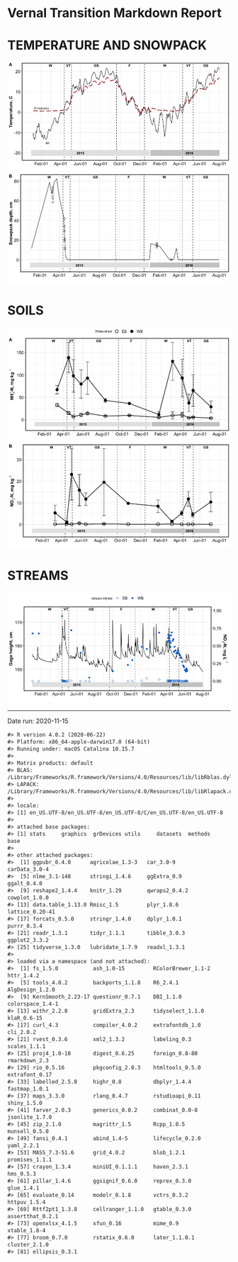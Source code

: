 Vernal Transition Markdown Report
================

# TEMPERATURE AND SNOWPACK

![](images/Fig2_temp_snow-1.png)<!-- -->

# SOILS

![](images/Fig3_soil_N-1.png)<!-- -->

# STREAMS

![](images/Fig4_streams_graph-1.png)<!-- -->

-----

Date run: 2020-11-15

    #> R version 4.0.2 (2020-06-22)
    #> Platform: x86_64-apple-darwin17.0 (64-bit)
    #> Running under: macOS Catalina 10.15.7
    #> 
    #> Matrix products: default
    #> BLAS:   /Library/Frameworks/R.framework/Versions/4.0/Resources/lib/libRblas.dylib
    #> LAPACK: /Library/Frameworks/R.framework/Versions/4.0/Resources/lib/libRlapack.dylib
    #> 
    #> locale:
    #> [1] en_US.UTF-8/en_US.UTF-8/en_US.UTF-8/C/en_US.UTF-8/en_US.UTF-8
    #> 
    #> attached base packages:
    #> [1] stats     graphics  grDevices utils     datasets  methods   base     
    #> 
    #> other attached packages:
    #>  [1] ggpubr_0.4.0      agricolae_1.3-3   car_3.0-9         carData_3.0-4    
    #>  [5] nlme_3.1-148      stringi_1.4.6     ggExtra_0.9       ggalt_0.4.0      
    #>  [9] reshape2_1.4.4    knitr_1.29        qwraps2_0.4.2     cowplot_1.0.0    
    #> [13] data.table_1.13.0 Rmisc_1.5         plyr_1.8.6        lattice_0.20-41  
    #> [17] forcats_0.5.0     stringr_1.4.0     dplyr_1.0.1       purrr_0.3.4      
    #> [21] readr_1.3.1       tidyr_1.1.1       tibble_3.0.3      ggplot2_3.3.2    
    #> [25] tidyverse_1.3.0   lubridate_1.7.9   readxl_1.3.1     
    #> 
    #> loaded via a namespace (and not attached):
    #>  [1] fs_1.5.0           ash_1.0-15         RColorBrewer_1.1-2 httr_1.4.2        
    #>  [5] tools_4.0.2        backports_1.1.8    R6_2.4.1           AlgDesign_1.2.0   
    #>  [9] KernSmooth_2.23-17 questionr_0.7.1    DBI_1.1.0          colorspace_1.4-1  
    #> [13] withr_2.2.0        gridExtra_2.3      tidyselect_1.1.0   klaR_0.6-15       
    #> [17] curl_4.3           compiler_4.0.2     extrafontdb_1.0    cli_2.0.2         
    #> [21] rvest_0.3.6        xml2_1.3.2         labeling_0.3       scales_1.1.1      
    #> [25] proj4_1.0-10       digest_0.6.25      foreign_0.8-80     rmarkdown_2.3     
    #> [29] rio_0.5.16         pkgconfig_2.0.3    htmltools_0.5.0    extrafont_0.17    
    #> [33] labelled_2.5.0     highr_0.8          dbplyr_1.4.4       fastmap_1.0.1     
    #> [37] maps_3.3.0         rlang_0.4.7        rstudioapi_0.11    shiny_1.5.0       
    #> [41] farver_2.0.3       generics_0.0.2     combinat_0.0-8     jsonlite_1.7.0    
    #> [45] zip_2.1.0          magrittr_1.5       Rcpp_1.0.5         munsell_0.5.0     
    #> [49] fansi_0.4.1        abind_1.4-5        lifecycle_0.2.0    yaml_2.2.1        
    #> [53] MASS_7.3-51.6      grid_4.0.2         blob_1.2.1         promises_1.1.1    
    #> [57] crayon_1.3.4       miniUI_0.1.1.1     haven_2.3.1        hms_0.5.3         
    #> [61] pillar_1.4.6       ggsignif_0.6.0     reprex_0.3.0       glue_1.4.1        
    #> [65] evaluate_0.14      modelr_0.1.8       vctrs_0.3.2        httpuv_1.5.4      
    #> [69] Rttf2pt1_1.3.8     cellranger_1.1.0   gtable_0.3.0       assertthat_0.2.1  
    #> [73] openxlsx_4.1.5     xfun_0.16          mime_0.9           xtable_1.8-4      
    #> [77] broom_0.7.0        rstatix_0.6.0      later_1.1.0.1      cluster_2.1.0     
    #> [81] ellipsis_0.3.1
